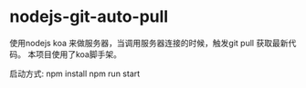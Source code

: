 # nodejs-git-auto-pull
使用nodejs koa 来做服务器，当调用服务器连接的时候，触发git pull 获取最新代码。
本项目使用了koa脚手架。

启动方式:
npm install 
npm run start
